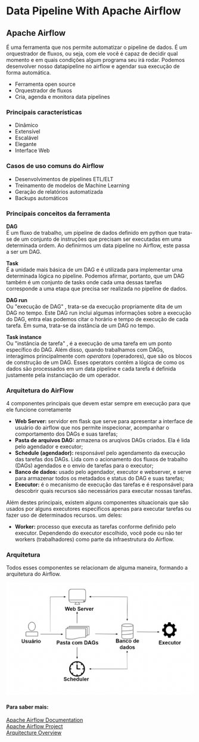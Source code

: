# Data Pipeline With Apache Airflow

## Apache Airflow
É uma ferramenta que nos permite automatizar o pipeline de dados. É um orquestrador de fluxos, ou seja, com ele você é capaz de decidir qual momento e em quais condições algum programa seu irá rodar.
Podemos desenvolver nosso datapipeline no airflow e agendar sua execução de forma automática.


* Ferramenta open source
* Orquestrador de fluxos
* Cria, agenda e monitora data pipelines

### Principais características

* Dinâmico
* Extensível
* Escalável
* Elegante
* Interface Web

### Casos de uso comuns do Airflow

* Desenvolvimentos de pipelines ETL/ELT
* Treinamento de modelos de Machine Learning
* Geração de relatórios automatizada
* Backups automáticos

### Principais conceitos da ferramenta

**DAG** </br>
É um fluxo de trabalho, um pipeline de dados definido em python que trata-se de um conjunto de instruções que precisam ser executadas em uma determinada ordem. Ao definirmos um data pipeline no Airflow, este passa a ser um DAG.


**Task** </br>
É a unidade mais básica de um DAG e é utilizada para implementar uma determinada lógica no pipeline. Podemos afirmar, portanto, que um DAG também é um conjunto de tasks onde cada uma dessas tarefas corresponde a uma etapa que precisa ser realizada no pipeline de dados.

**DAG run** </br>
Ou "execução de DAG" , trata-se da execução propriamente dita de um DAG no tempo. Este DAG run inclui algumas informações sobre a execução do DAG, entra elas podemos citar o horário e tempo de execução de cada tarefa. Em suma, trata-se da instância de um DAG no tempo.

**Task instance** </br>
Ou "instância de tarefa" , é a execução de uma tarefa em um ponto específico do DAG. Além disso, quando trabalhamos com DAGs, interagimos principalmente com *_operators_* (operadores), que são os blocos de construção de um DAG. Esses operators contêm a lógica de como os dados são processados em um data pipeline e cada tarefa é definida justamente pela instanciação de um operador.

### Arquitetura do AirFlow
4 componentes principais que devem estar sempre em execução para que ele funcione corretamente

* **Web Server:** servidor em flask que serve para apresentar a interface de usuário do airflow que nos permite inspecionar, acompanhar o comportamento dos DAGs e suas tarefas;
* **Pasta de arquivos DAG:** armazena os aruqivos DAGs criados. Ela é lida pelo agendador e executor;
* **Schedule (agendador):** responsável pelo agendamento da execução das tarefas dos DAGs. Lida com o acionamento dos fluxos de trabalho (DAGs) agendados e o envio de tarefas para o executor;
* **Banco de dados:** usado pelo agendador, executor e webserver, e serve para armazenar todos os metadados e status do DAG e suas tarefas;
* **Executor:** é o mecanismo de execução das tarefas e é responsável para descobrir quais recursos são necessários para executar nossas tarefas.

Além destes principais, existem alguns componentes situacionais que são usados por alguns executores específicos apenas para executar tarefas ou fazer uso de determinados recursos. um deles:

* **Worker:** processo que executa as tarefas conforme definido pelo executor. Dependendo do executor escolhido, você pode ou não  ter workers (trabalhadores) como parte da infraestrutura do Airflow.

### Arquitetura
Todos esses componentes se relacionam de alguma maneira, formando a arquitetura do Airflow.

![Arquitetura airflow](/img/arquitetura-airflow.png)

#### Para saber mais:

[Apache Airflow Documentation](https://airflow.apache.org/docs/apache-airflow/2.3.2/) </br>
[Apache Airflow Project](https://airflow.apache.org/docs/apache-airflow/2.3.2/project.html) </br>
[Arquitecture Overview](https://airflow.apache.org/docs/apache-airflow/2.3.2/concepts/overview.html) </br>

